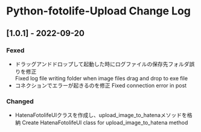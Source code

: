 ﻿# Python-fotolife-Upload Change Log

## [1.0.1] - 2022-09-20
### Fexed
- ドラッグアンドドロップして起動した時にログファイルの保存先フォルダ誤りを修正  
	Fixed log file writing folder when image files drag and drop to exe file  
- コネクションでエラーが起きるのを修正
	Fixed connection error in post

### Changed
- HatenaFotolifeUIクラスを作成し、upload_image_to_hatenaメソッドを格納
	Create HatenaFotolifeUI class for upload_image_to_hatena method
